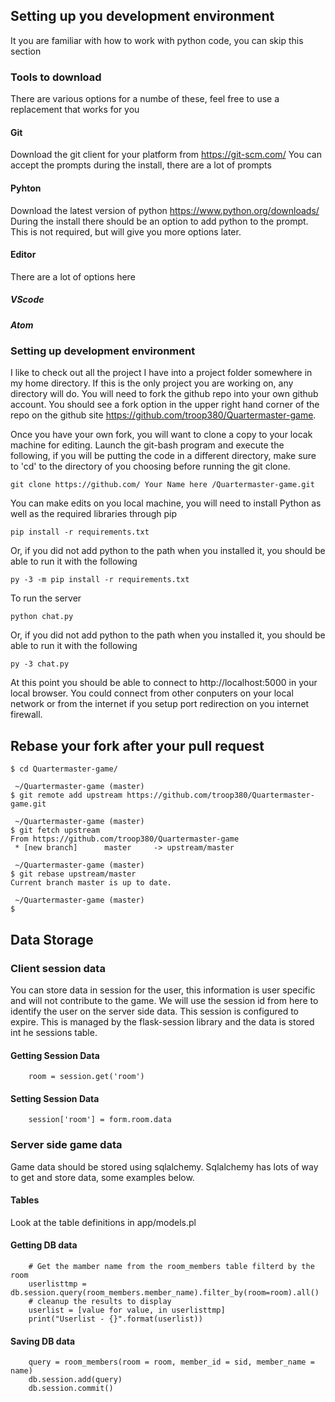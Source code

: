 ## Setting up you development environment
It you are familiar with how to work with python code, you can skip this section

### Tools to download
There are various options for a numbe of these, feel free to use a replacement that works for you
#### Git
Download the git client for your platform from https://git-scm.com/
You can accept the prompts during the install, there are a lot of prompts
#### Pyhton
Download the latest version of python https://www.python.org/downloads/
During the install there should be an option to add python to the prompt. This is not required, but will give you more options later.
#### Editor
There are a lot of options here
##### VScode
##### Atom

### Setting up development environment
I like to check out all the project I have into a project folder somewhere in my home directory. If this is the only project you are working on, any directory will do. You will need to fork the github repo into your own github account. You should see a fork option in the upper right hand corner of the repo on the github site https://github.com/troop380/Quartermaster-game.

Once you have your own fork, you will want to clone a copy to your locak machine for editing. Launch the git-bash program and execute the following, if you will be putting the code in a different directory, make sure to 'cd' to the directory of you choosing before running the git clone.
```
git clone https://github.com/ Your Name here /Quartermaster-game.git
```

You can make edits on you local machine, you will need to install Python as well as the required libraries through pip
```
pip install -r requirements.txt
```
Or, if you did not add python to the path when you installed it, you should be able to run it with the following
```
py -3 -m pip install -r requirements.txt
```

To run the server
```
python chat.py
```
Or, if you did not add python to the path when you installed it, you should be able to run it with the following
```
py -3 chat.py
```

At this point you should be able to connect to http://localhost:5000 in your local browser. You could connect from other conputers on your local network or from the internet if you setup port redirection on you internet firewall.

## Rebase your fork after your pull request
```
$ cd Quartermaster-game/

 ~/Quartermaster-game (master)
$ git remote add upstream https://github.com/troop380/Quartermaster-game.git

 ~/Quartermaster-game (master)
$ git fetch upstream
From https://github.com/troop380/Quartermaster-game
 * [new branch]      master     -> upstream/master

 ~/Quartermaster-game (master)
$ git rebase upstream/master
Current branch master is up to date.

 ~/Quartermaster-game (master)
$
```

## Data Storage
### Client session data
You can store data in session for the user, this information is user specific and will not contribute to the game. We will use the session id from here to identify the user on the server side data. This session is configured to expire. This is managed by the flask-session library and the data is stored int he sessions table.
#### Getting Session Data
```
    room = session.get('room')
```
#### Setting Session Data
```
    session['room'] = form.room.data
```

### Server side game data
Game data should be stored using sqlalchemy. Sqlalchemy has lots of way to get and store data, some examples below.
#### Tables
Look at the table definitions in app/models.pl

#### Getting DB data
```
    # Get the mamber name from the room_members table filterd by the room
    userlisttmp = db.session.query(room_members.member_name).filter_by(room=room).all()
    # cleanup the results to display
    userlist = [value for value, in userlisttmp]
    print("Userlist - {}".format(userlist))
```
#### Saving DB data
```
    query = room_members(room = room, member_id = sid, member_name = name)
    db.session.add(query)
    db.session.commit()
```
